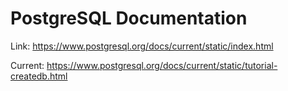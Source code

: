 # PostgreSQL Documentation

Link: https://www.postgresql.org/docs/current/static/index.html

Current: https://www.postgresql.org/docs/current/static/tutorial-createdb.html

